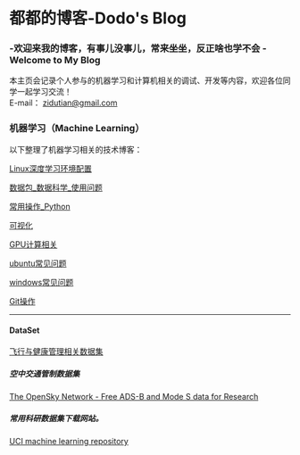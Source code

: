 # 都都的博客-Dodo's Blog
  
### -欢迎来我的博客，有事儿没事儿，常来坐坐，反正啥也学不会   -Welcome to My Blog

本主页会记录个人参与的机器学习和计算机相关的调试、开发等内容，欢迎各位同学一起学习交流！  
E-mail： <zidutian@gmail.com>  
### 机器学习（Machine Learning）
以下整理了机器学习相关的技术博客：

[Linux深度学习环境配置](https://github.com/iMyGirl/imygirl.github.io/blob/master/Linux%E6%B7%B1%E5%BA%A6%E5%AD%A6%E4%B9%A0%E7%8E%AF%E5%A2%83%E9%85%8D%E7%BD%AE.md)  
  
[数据包_数据科学_使用问题](https://github.com/iMyGirl/imygirl.github.io/blob/master/%E6%95%B0%E6%8D%AE%E5%8C%85_%E6%95%B0%E6%8D%AE%E7%A7%91%E5%AD%A6_%E4%BD%BF%E7%94%A8%E9%97%AE%E9%A2%98.md)  
  
[常用操作_Python](https://github.com/iMyGirl/imygirl.github.io/blob/master/%E4%BF%9D%E5%AD%98%E8%BF%90%E8%A1%8C%E7%BB%93%E6%9E%9C_Python.md)  
    
[可视化](https://github.com/iMyGirl/imygirl.github.io/blob/master/%E5%8F%AF%E8%A7%86%E5%8C%96.md)    
  
[GPU计算相关](https://github.com/iMyGirl/imygirl.github.io/blob/master/GPU%E8%AE%A1%E7%AE%97%E7%9B%B8%E5%85%B3.md)  
  
[ubuntu常见问题](https://github.com/iMyGirl/imygirl.github.io/blob/master/ubuntu%E5%B8%B8%E8%A7%81%E9%97%AE%E9%A2%98.md)  
    
[windows常见问题](https://github.com/iMyGirl/imygirl.github.io/blob/master/windows%E5%B8%B8%E8%A7%81%E9%97%AE%E9%A2%98.md)  
      
[Git操作](https://github.com/iMyGirl/Git-Github)  
* * *
#### DataSet       
[飞行与健康管理相关数据集](https://github.com/iMyGirl/imygirl.github.io/blob/master/%E6%95%B0%E6%8D%AE%E9%9B%86_Dataset/%E9%A3%9E%E8%A1%8C%E4%B8%8E%E5%81%A5%E5%BA%B7%E7%AE%A1%E7%90%86%E7%9B%B8%E5%85%B3%E6%95%B0%E6%8D%AE%E9%9B%86.md)
      
      
##### 空中交通管制数据集  
[The OpenSky Network - Free ADS-B and Mode S data for Research](https://opensky-network.org/)  
  
##### 常用科研数据集下载网站。
[UCI machine learning repository](http://archive.ics.uci.edu/ml/index.php)













